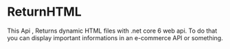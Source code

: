 # ReturnHTML
This Api ,
Returns dynamic HTML files with .net core 6 web api. To do that you can display important informations in an e-commerce API or something.
